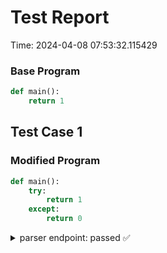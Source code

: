 # Test Report

Time: 2024-04-08 07:53:32.115429

### Base Program

```py
def main():
	return 1
```

## Test Case 1

### Modified Program

```py
def main():
	try:
		return 1
	except:
		return 0
```

<details>
<summary>parser endpoint: passed ✅</summary>

Request Body: 
```json
{
    "language": "py",
    "source_code": "def main():\n\ttry:\n\t\treturn 1\n\texcept:\n\t\treturn 0"
}
```

Message: 
```
Success
```

Actual Output: 
```json
{
    "importStatements": [],
    "fncs": {
        "main": {
            "name": "main",
            "rettype": "*",
            "initloc": 1,
            "endloc": 0,
            "params": [],
            "locexprs": {
                "1": [
                    {
                        "val0": "$ret",
                        "val1": {
                            "value": "0",
                            "line": 5,
                            "tokentype": "Constant"
                        },
                        "valueArray": [
                            "$ret",
                            {
                                "value": "0",
                                "line": 5
                            }
                        ],
                        "valueList": [
                            "$ret",
                            {
                                "value": "0",
                                "line": 5
                            }
                        ]
                    }
                ]
            },
            "loctrans": {
                "1": {}
            },
            "locdescs": {
                "1": "around the beginning of function 'main'"
            },
            "types": {}
        }
    }
}
```

</details>

